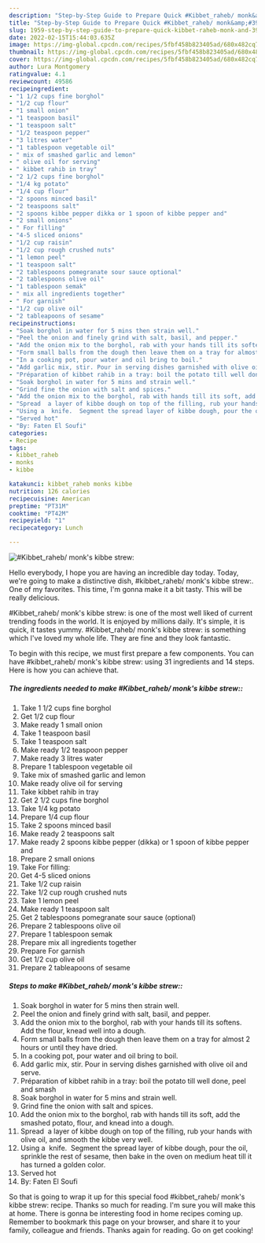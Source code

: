 ```yaml
---
description: "Step-by-Step Guide to Prepare Quick #Kibbet_raheb/ monk&amp;#39;s kibbe strew:"
title: "Step-by-Step Guide to Prepare Quick #Kibbet_raheb/ monk&amp;#39;s kibbe strew:"
slug: 1959-step-by-step-guide-to-prepare-quick-kibbet-raheb-monk-and-39-s-kibbe-strew
date: 2022-02-15T15:44:03.635Z
image: https://img-global.cpcdn.com/recipes/5fbf458b823405ad/680x482cq70/kibbet_raheb-monks-kibbe-strew-recipe-main-photo.jpg
thumbnail: https://img-global.cpcdn.com/recipes/5fbf458b823405ad/680x482cq70/kibbet_raheb-monks-kibbe-strew-recipe-main-photo.jpg
cover: https://img-global.cpcdn.com/recipes/5fbf458b823405ad/680x482cq70/kibbet_raheb-monks-kibbe-strew-recipe-main-photo.jpg
author: Lura Montgomery
ratingvalue: 4.1
reviewcount: 49586
recipeingredient:
- "1 1/2 cups fine borghol"
- "1/2 cup flour"
- "1 small onion"
- "1 teaspoon basil"
- "1 teaspoon salt"
- "1/2 teaspoon pepper"
- "3 litres water"
- "1 tablespoon vegetable oil"
- " mix of smashed garlic and lemon"
- " olive oil for serving"
- " kibbet rahib in tray"
- "2 1/2 cups fine borghol"
- "1/4 kg potato"
- "1/4 cup flour"
- "2 spoons minced basil"
- "2 teaspoons salt"
- "2 spoons kibbe pepper dikka or 1 spoon of kibbe pepper and"
- "2 small onions"
- " For filling"
- "4-5 sliced onions"
- "1/2 cup raisin"
- "1/2 cup rough crushed nuts"
- "1 lemon peel"
- "1 teaspoon salt"
- "2 tablespoons pomegranate sour sauce optional"
- "2 tablespoons olive oil"
- "1 tablespoon semak"
- " mix all ingredients together"
- " For garnish"
- "1/2 cup olive oil"
- "2 tableapoons of sesame"
recipeinstructions:
- "Soak borghol in water for 5 mins then strain well."
- "Peel the onion and finely grind with salt, basil, and pepper."
- "Add the onion mix to the borghol, rab with your hands till its softens. Add the flour, knead well into a dough."
- "Form small balls from the dough then leave them on a tray for almost 2 hours or until they have dried."
- "In a cooking pot, pour water and oil bring to boil."
- "Add garlic mix, stir. Pour in serving dishes garnished with olive oil and serve."
- "Préparation of kibbet rahib in a tray: boil the potato till well done, peel and smash"
- "Soak borghol in water for 5 mins and strain well."
- "Grind fine the onion with salt and spices."
- "Add the onion mix to the borghol, rab with hands till its soft, add the smashed potato, flour, and knead into a dough."
- "Spread  a layer of kibbe dough on top of the filling, rub your hands with olive oil, and smooth the kibbe very well."
- "Using a  knife.  Segment the spread layer of kibbe dough, pour the oil, sprinkle the rest of sesame, then bake in the oven on medium heat till it has turned a golden color."
- "Served hot"
- "By: Faten El Soufi"
categories:
- Recipe
tags:
- kibbet_raheb
- monks
- kibbe

katakunci: kibbet_raheb monks kibbe 
nutrition: 126 calories
recipecuisine: American
preptime: "PT31M"
cooktime: "PT42M"
recipeyield: "1"
recipecategory: Lunch

---
```



![#Kibbet_raheb/ monk&#39;s kibbe strew:](https://img-global.cpcdn.com/recipes/5fbf458b823405ad/680x482cq70/kibbet_raheb-monks-kibbe-strew-recipe-main-photo.jpg)

Hello everybody, I hope you are having an incredible day today. Today, we're going to make a distinctive dish, #kibbet_raheb/ monk&#39;s kibbe strew:. One of my favorites. This time, I'm gonna make it a bit tasty. This will be really delicious.



#Kibbet_raheb/ monk&#39;s kibbe strew: is one of the most well liked of current trending foods in the world. It is enjoyed by millions daily. It's simple, it is quick, it tastes yummy. #Kibbet_raheb/ monk&#39;s kibbe strew: is something which I've loved my whole life. They are fine and they look fantastic.


To begin with this recipe, we must first prepare a few components. You can have #kibbet_raheb/ monk&#39;s kibbe strew: using 31 ingredients and 14 steps. Here is how you can achieve that.

<!--inarticleads1-->

##### The ingredients needed to make #Kibbet_raheb/ monk&#39;s kibbe strew::

1. Take 1 1/2 cups fine borghol
1. Get 1/2 cup flour
1. Make ready 1 small onion
1. Take 1 teaspoon basil
1. Take 1 teaspoon salt
1. Make ready 1/2 teaspoon pepper
1. Make ready 3 litres water
1. Prepare 1 tablespoon vegetable oil
1. Take  mix of smashed garlic and lemon
1. Make ready  olive oil for serving
1. Take  kibbet rahib in tray
1. Get 2 1/2 cups fine borghol
1. Take 1/4 kg potato
1. Prepare 1/4 cup flour
1. Take 2 spoons minced basil
1. Make ready 2 teaspoons salt
1. Make ready 2 spoons kibbe pepper (dikka) or 1 spoon of kibbe pepper and
1. Prepare 2 small onions
1. Take  For filling:
1. Get 4-5 sliced onions
1. Take 1/2 cup raisin
1. Take 1/2 cup rough crushed nuts
1. Take 1 lemon peel
1. Make ready 1 teaspoon salt
1. Get 2 tablespoons pomegranate sour sauce (optional)
1. Prepare 2 tablespoons olive oil
1. Prepare 1 tablespoon semak
1. Prepare  mix all ingredients together
1. Prepare  For garnish
1. Get 1/2 cup olive oil
1. Prepare 2 tableapoons of sesame




<!--inarticleads2-->

##### Steps to make #Kibbet_raheb/ monk&#39;s kibbe strew::

1. Soak borghol in water for 5 mins then strain well.
1. Peel the onion and finely grind with salt, basil, and pepper.
1. Add the onion mix to the borghol, rab with your hands till its softens. Add the flour, knead well into a dough.
1. Form small balls from the dough then leave them on a tray for almost 2 hours or until they have dried.
1. In a cooking pot, pour water and oil bring to boil.
1. Add garlic mix, stir. Pour in serving dishes garnished with olive oil and serve.
1. Préparation of kibbet rahib in a tray: boil the potato till well done, peel and smash
1. Soak borghol in water for 5 mins and strain well.
1. Grind fine the onion with salt and spices.
1. Add the onion mix to the borghol, rab with hands till its soft, add the smashed potato, flour, and knead into a dough.
1. Spread  a layer of kibbe dough on top of the filling, rub your hands with olive oil, and smooth the kibbe very well.
1. Using a  knife.  Segment the spread layer of kibbe dough, pour the oil, sprinkle the rest of sesame, then bake in the oven on medium heat till it has turned a golden color.
1. Served hot
1. By: Faten El Soufi




So that is going to wrap it up for this special food #kibbet_raheb/ monk&#39;s kibbe strew: recipe. Thanks so much for reading. I'm sure you will make this at home. There is gonna be interesting food in home recipes coming up. Remember to bookmark this page on your browser, and share it to your family, colleague and friends. Thanks again for reading. Go on get cooking!
